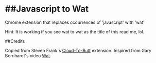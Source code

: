 ##Javascript to Wat
=============

Chrome extension that replaces occurrences of 'javascript' with 'wat'

Hint: It is working if you see wat to wat as the title of this read me, lol.


##Credits

Copied from Steven Frank's [Cloud-To-Butt](https://github.com/panicsteve/cloud-to-butt) extension.
Inspired from Gary Bernhardt's video [Wat](https://www.youtube.com/watch?v=Othc45WPBhA).
